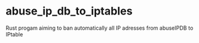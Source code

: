 # abuse_ip_db_to_iptables
Rust progam aiming to ban automatically all IP adresses from abuseIPDB to IPtable
